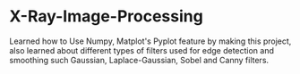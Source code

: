 # X-Ray-Image-Processing
Learned how to Use Numpy, Matplot's Pyplot feature by making this project, also learned about different types of filters used for edge detection and smoothing such Gaussian, Laplace-Gaussian, Sobel and Canny filters.
